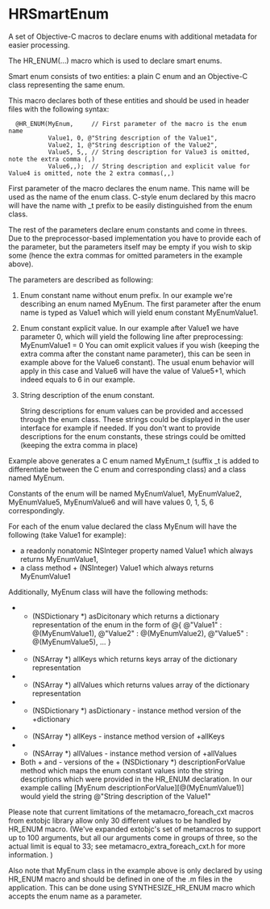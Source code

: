 HRSmartEnum
===========

A set of Objective-C macros to declare enums with additional metadata for easier processing.

The HR_ENUM(...) macro which is used to declare smart enums.

Smart enum consists of two entities: a plain C enum and an Objective-C class representing the same enum.

This macro declares both of these entities and should be used in header files with the following syntax:
  
      @HR_ENUM(MyEnum,     // First parameter of the macro is the enum name
               Value1, 0, @"String description of the Value1",
               Value2, 1, @"String description of the Value2",
               Value5, 5,, // String description for Value3 is omitted, note the extra comma (,)
               Value6,,);  // String description and explicit value for Value4 is omitted, note the 2 extra commas(,,)

First parameter of the macro declares the enum name. This name will be used as the name of the enum class.
C-style enum declared by this macro will have the name with _t prefix to be easily distinguished from the enum class.

The rest of the parameters declare enum constants and come in threes. Due to the preprocessor-based implementation
you have to provide each of the parameter, but the parameters itself may be empty if you wish to skip some (hence
the extra commas for omitted parameters in the example above).

The parameters are described as following:
1) Enum constant name without enum prefix. In our example we're describing an enum named MyEnum. The first parameter
   after the enum name is typed as Value1 which will yield enum constant MyEnumValue1.
2) Enum constant explicit value. In our example after Value1 we have parameter 0, which will yield the following
   line after preprocessing: MyEnumValue1 = 0
   You can omit explicit values if you wish (keeping the extra comma after the constant name parameter), this can
   be seen in example above for the Value6 constant). The usual enum behavior will apply in this case and Value6 will
   have the value of Value5+1, which indeed equals to 6 in our example.
3) String description of the enum constant.

   String descriptions for enum values can be provided and accessed through the enum class. These strings
   could be displayed in the user interface for example if needed. If you don't want to provide descriptions
   for the enum constants, these strings could be omitted (keeping the extra comma in place)

Example above generates a C enum named MyEnum_t (suffix _t is added to differentiate between the C enum
and corresponding class) and a class named MyEnum.

Constants of the enum will be named MyEnumValue1, MyEnumValue2, MyEnumValue5, MyEnumValue6 and will have
values 0, 1, 5, 6 correspondingly.
   
For each of the enum value declared the class MyEnum will have the following (take Value1 for example):
* a readonly nonatomic NSInteger property named Value1 which always returns MyEnumValue1,
* a class method + (NSInteger) Value1 which always returns MyEnumValue1

Additionally, MyEnum class will have the following methods:
* + (NSDictionary *) asDicitonary which returns a dictionary representation of the enum in the form of
        @{ @"Value1" : @(MyEnumValue1), @"Value2" : @(MyEnumValue2), @"Value5" : @(MyEnumValue5), ... }
* + (NSArray *) allKeys which returns keys array of the dictionary representation
* + (NSArray *) allValues which returns values array of the dictionary representation
* - (NSDictionary *) asDictionary - instance method version of the +dictionary
* - (NSArray *) allKeys - instance method version of +allKeys
* - (NSArray *) allValues - instance method version of +allValues
* Both + and - versions of the + (NSDictionary *) descriptionForValue method which maps the enum constant
   values into the string descriptions which were provided in the HR_ENUM declaration.
   In our example calling [MyEnum descriptionForValue][@(MyEnumValue1)] would yield the string
   @"String description of the Value1"

Please note that current limitations of the metamacro_foreach_cxt macros from extobjc library
allow only 30 different values to be handled by HR_ENUM macro.
(We've expanded extobjc's set of metamacros to support up to 100 arguments, but all our arguments come in
groups of three, so the actual limit is equal to 33; see metamacro_extra_foreach_cxt.h for more information. )

Also note that MyEnum class in the example above is only declared by using HR_ENUM macro and should be
defined in one of the .m files in the application. This can be done using SYNTHESIZE_HR_ENUM macro which
accepts the enum name as a parameter.
